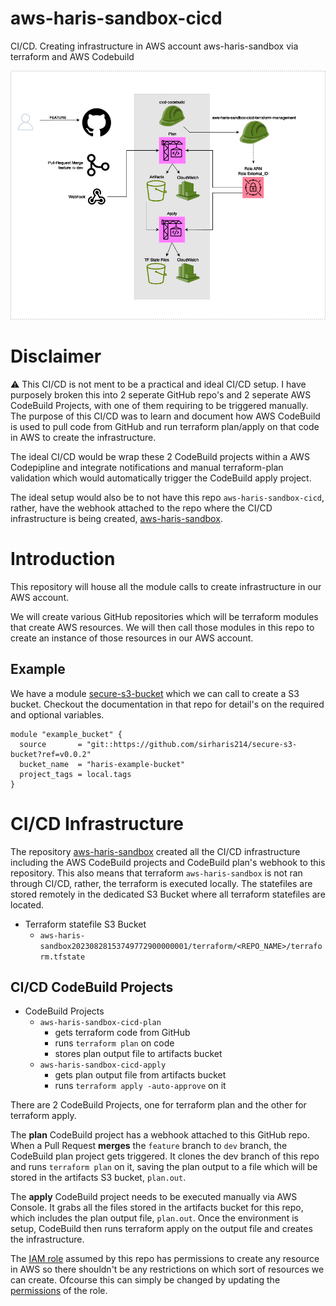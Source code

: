 # aws-haris-sandbox-cicd
CI/CD. Creating infrastructure in AWS account aws-haris-sandbox via terraform and AWS Codebuild

![overview](/docs/images/aws-haris-sandbox-cicd.drawio.png)

# Disclaimer

:warning: This CI/CD is not ment to be a practical and ideal CI/CD setup. I have purposely broken this into 2 seperate GitHub repo's and 2 seperate AWS CodeBuild Projects, with one of them requiring to be triggered manually. The purpose of this CI/CD was to learn and document how AWS CodeBuild is used to pull code from GitHub and run terraform plan/apply on that code in AWS to create the infrastructure.

The ideal CI/CD would be wrap these 2 CodeBuild projects within a AWS Codepipline and integrate notifications and manual terraform-plan validation which would automatically trigger the CodeBuild apply project. 

The ideal setup would also be to not have this repo `aws-haris-sandbox-cicd`, rather, have the webhook attached to the repo where the CI/CD infrastructure is being created, [aws-haris-sandbox](https://github.com/sirharis214/aws-haris-sandbox). 

# Introduction

This repository will house all the module calls to create infrastructure in our AWS account. 

We will create various GitHub repositories which will be terraform modules that create AWS resources. We will then call those modules in this repo to create an instance of those resources in our AWS account.

## Example

We have a module [secure-s3-bucket](https://github.com/sirharis214/secure-s3-bucket) which we can call to create a S3 bucket. Checkout the documentation in that repo for detail's on the required and optional variables.

```hcl
module "example_bucket" {
  source       = "git::https://github.com/sirharis214/secure-s3-bucket?ref=v0.0.2"
  bucket_name  = "haris-example-bucket"
  project_tags = local.tags
}

```

# CI/CD Infrastructure 

The repository [aws-haris-sandbox](https://github.com/sirharis214/aws-haris-sandbox) created all the CI/CD infrastructure including the AWS CodeBuild projects and CodeBuild plan's webhook to this repository. This also means that terraform `aws-haris-sandbox` is not ran through CI/CD, rather, the terraform is executed locally. The statefiles are stored remotely in the dedicated S3 Bucket where all terraform statefiles are located.

* Terraform statefile S3 Bucket 
    - `aws-haris-sandbox20230828153749772900000001/terraform/<REPO_NAME>/terraform.tfstate`

## CI/CD CodeBuild Projects

* CodeBuild Projects
    - `aws-haris-sandbox-cicd-plan`
        - gets terraform code from GitHub
        - runs `terraform plan` on code
        - stores plan output file to artifacts bucket
    - `aws-haris-sandbox-cicd-apply`
        - gets plan output file from artifacts bucket
        - runs `terraform apply -auto-approve` on it

There are 2 CodeBuild Projects, one for terraform plan and the other for terraform apply. 

The **plan** CodeBuild project has a webhook attached to this GitHub repo. When a Pull Request **merges** the `feature` branch to `dev` branch, the CodeBuild plan project gets triggered. It clones the dev branch of this repo and runs `terraform plan` on it, saving the plan output to a file which will be stored in the artifacts S3 bucket, `plan.out`. 

The **apply** CodeBuild project needs to be executed manually via AWS Console. It grabs all the files stored in the artifacts bucket for this repo, which includes the plan output file, `plan.out`. Once the environment is setup, CodeBuild then runs terraform apply on the output file and creates the infrastructure. 

The [IAM role](./main.tf#L22) assumed by this repo has permissions to create any resource in AWS so there shouldn't be any restrictions on which sort of resources we can create. Ofcourse this can simply be changed by updating the [permissions](https://github.com/sirharis214/aws-haris-sandbox/blob/main/modules/cicd/iam.tf#L48) of the role.

